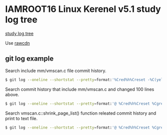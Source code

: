 # IAMROOT16 Linux Kerenel v5.1 study log tree

[study log tree](https://rawcdn.githack.com/iamroot16/study-log-tree/main/README.html)

Use [rawcdn](https://rawcdn.githack.com/)

## git log example

Search include mm/vmscan.c file commit history.

```bash
$ git log --oneline --shortstat --pretty=format:'%Cred%h%Creset -%C(yellow)%d%Creset %s %Cgreen(%cs) %C(bold blue)<%an>%Creset' --abbrev-commit --before="2019-05-20" --after="2008-10-01"  --full-diff mm/vmscan.c
```

Search commit history that include mm/vmscan.c and changed 100 lines above.

```bash
$ git log --oneline --shortstat --pretty=format:'@ %Cred%h%Creset %Cgreen(%cs) %C(yellow)%d%Creset %s %C(bold blue)<%an>%Creset' --abbrev-commit --before="2019-05-20" --after="2008-10-01" --full-diff mm/vmscan.c | awk '$4 > 100 {print ;}' | tr "\n" " "  | tr "@" "\n" | grep insertions
```

Search vmscan.c::shrink_page_list() function releated commit history and print to text file.

```bash
$ git log --oneline --shortstat --pretty=format:'@ %Cred%h%Creset %Cgreen(%cs) %C(yellow)%d%Creset %s %C(bold blue)<%an>%Creset' --abbrev-commit --before="2019-05-20" --after="2008-10-01" -G shrink_page_list mm/vmscan.c > ~/commit.txt
```
